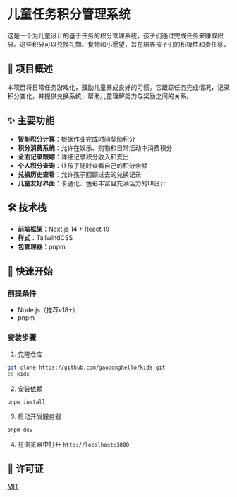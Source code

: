 # 儿童任务积分管理系统

这是一个为儿童设计的基于任务的积分管理系统，孩子们通过完成任务来赚取积分。这些积分可以兑换礼物、食物和小愿望，旨在培养孩子们的积极性和责任感。

## 📝 项目概述

本项目将日常任务游戏化，鼓励儿童养成良好的习惯。它跟踪任务完成情况，记录积分变化，并提供兑换系统，帮助儿童理解努力与奖励之间的关系。

## ✨ 主要功能

- **智能积分计算**：根据作业完成时间奖励积分
- **积分消费系统**：允许在娱乐、购物和日常活动中消费积分
- **全面记录跟踪**：详细记录积分收入和支出
- **个人积分查询**：让孩子随时查看自己的积分余额
- **兑换历史查看**：允许孩子回顾过去的兑换记录
- **儿童友好界面**：卡通化、色彩丰富且充满活力的UI设计

## 🛠️ 技术栈

- **前端框架**：Next.js 14 + React 19
- **样式**：TailwindCSS
- **包管理器**：pnpm

## 🚀 快速开始

### 前提条件

- Node.js（推荐v18+）
- pnpm

### 安装步骤

1. 克隆仓库
```bash
git clone https://github.com/gaoconghello/kids.git
cd kids
```

2. 安装依赖
```bash
pnpm install
```

3. 启动开发服务器
```bash
pnpm dev
```

4. 在浏览器中打开 `http://localhost:3000`

## 📄 许可证

[MIT](LICENSE) 